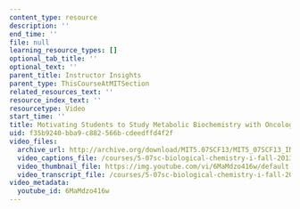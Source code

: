 ```yaml
---
content_type: resource
description: ''
end_time: ''
file: null
learning_resource_types: []
optional_tab_title: ''
optional_text: ''
parent_title: Instructor Insights
parent_type: ThisCourseAtMITSection
related_resources_text: ''
resource_index_text: ''
resourcetype: Video
start_time: ''
title: Motivating Students to Study Metabolic Biochemistry with Oncology Applications
uid: f35b9240-bba9-c882-566b-cdeedffd4f2f
video_files:
  archive_url: http://archive.org/download/MIT5.07SCF13/MIT5_07SCF13_INT_JOHN_C_300k.mp4
  video_captions_file: /courses/5-07sc-biological-chemistry-i-fall-2013/05c66b4633b450f6ad0c377a781d0398_6MaMdzo416w.vtt
  video_thumbnail_file: https://img.youtube.com/vi/6MaMdzo416w/default.jpg
  video_transcript_file: /courses/5-07sc-biological-chemistry-i-fall-2013/e3a17fc22ffc7fd418fbd2ea619cda7c_6MaMdzo416w.pdf
video_metadata:
  youtube_id: 6MaMdzo416w
---
```

